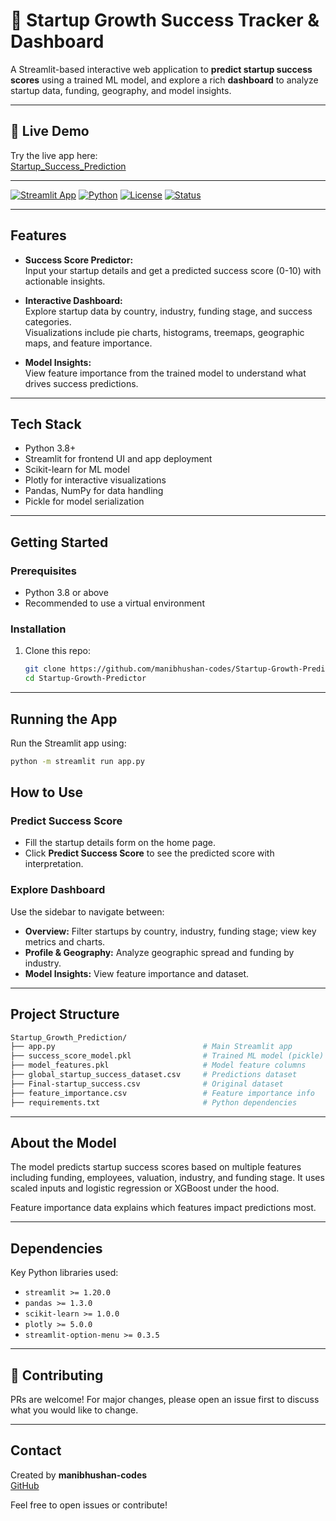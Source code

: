 # 🚀 Startup Growth Success Tracker & Dashboard

A Streamlit-based interactive web application to **predict startup success scores** using a trained ML model, and explore a rich **dashboard** to analyze startup data, funding, geography, and model insights.

---
## 🔗 Live Demo

Try the live app here:  
[Startup_Success_Prediction](https://startup-growth-predictor.onrender.com/)

---

[![Streamlit App](https://img.shields.io/badge/Streamlit-App-orange?logo=streamlit)](https://your-live-demo.streamlit.app)
[![Python](https://img.shields.io/badge/Python-3.10-blue?logo=python)](https://www.python.org/)
[![License](https://img.shields.io/badge/License-MIT-green)](LICENSE)
[![Status](https://img.shields.io/badge/Status-Active-brightgreen)]()

---
## Features

- **Success Score Predictor:**  
  Input your startup details and get a predicted success score (0-10) with actionable insights.

- **Interactive Dashboard:**  
  Explore startup data by country, industry, funding stage, and success categories.  
  Visualizations include pie charts, histograms, treemaps, geographic maps, and feature importance.

- **Model Insights:**  
  View feature importance from the trained model to understand what drives success predictions.

---

## Tech Stack

- Python 3.8+  
- Streamlit for frontend UI and app deployment  
- Scikit-learn for ML model  
- Plotly for interactive visualizations  
- Pandas, NumPy for data handling  
- Pickle for model serialization

---

## Getting Started

### Prerequisites

- Python 3.8 or above  
- Recommended to use a virtual environment  

### Installation

1. Clone this repo:  
   ```bash
   git clone https://github.com/manibhushan-codes/Startup-Growth-Predictor.git
   cd Startup-Growth-Predictor
   ``` 

---

## Running the App

Run the Streamlit app using:

```bash
python -m streamlit run app.py
```
## How to Use

### Predict Success Score
- Fill the startup details form on the home page.  
- Click **Predict Success Score** to see the predicted score with interpretation.

### Explore Dashboard
Use the sidebar to navigate between:

- **Overview:** Filter startups by country, industry, funding stage; view key metrics and charts.  
- **Profile & Geography:** Analyze geographic spread and funding by industry.  
- **Model Insights:** View feature importance and dataset.

---

## Project Structure

```bash
Startup_Growth_Prediction/
├── app.py                                 # Main Streamlit app  
├── success_score_model.pkl                # Trained ML model (pickle)  
├── model_features.pkl                     # Model feature columns   
├── global_startup_success_dataset.csv     # Predictions dataset  
├── Final-startup_success.csv              # Original dataset  
├── feature_importance.csv                 # Feature importance info  
├── requirements.txt                       # Python dependencies  
```
---

## About the Model

The model predicts startup success scores based on multiple features including funding, employees, valuation, industry, and funding stage. It uses scaled inputs and logistic regression or XGBoost under the hood.

Feature importance data explains which features impact predictions most.

---

## Dependencies

Key Python libraries used:

- `streamlit >= 1.20.0`  
- `pandas >= 1.3.0`  
- `scikit-learn >= 1.0.0`  
- `plotly >= 5.0.0`  
- `streamlit-option-menu >= 0.3.5`  


---
## 🤝 Contributing

PRs are welcome! For major changes, please open an issue first to discuss what you would like to change.

---
## Contact

Created by **manibhushan-codes**  
[GitHub](https://github.com/manibhushan-codes)

Feel free to open issues or contribute!


